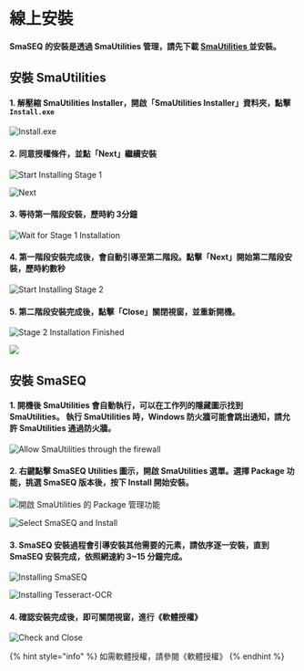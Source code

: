 # 線上安裝

#### SmaSEQ 的安裝是透過 SmaUtilities 管理，請先下載 [SmaUtilities ](https://gitlab.com/SmaSoftTW/smautilities-release/-/releases)並安裝。

## 安裝 SmaUtilities

#### 1. 解壓縮 SmaUtilities Installer，開啟「SmaUtilities Installer」資料夾，點擊 `Install.exe`

![Install.exe](../../.gitbook/assets/smautilities-installer_install%20%282%29.PNG)

#### 2. 同意授權條件，並點「Next」繼續安裝  

![Start Installing Stage 1](../../.gitbook/assets/smautilities-installer_install2%20%288%29.PNG)

![Next](../../.gitbook/assets/smautilities-installer_install3.PNG)

#### 3. 等待第一階段安裝，歷時約 3分鐘  

![Wait for Stage 1 Installation](../../.gitbook/assets/smautilities-installer_install4%20%282%29.PNG)

#### 4. 第一階段安裝完成後，會自動引導至第二階段。點擊「Next」開始第二階段安裝，歷時約數秒  

![Start Installing Stage 2](../../.gitbook/assets/smautilities-installer_install5.PNG)

#### 5. 第二階段安裝完成後，點擊「Close」關閉視窗，並重新開機。 

![Stage 2 Installation Finished](../../.gitbook/assets/smautilities-installer_install6%20%289%29.PNG)

![](../../.gitbook/assets/smautilities-installer_reboot%20%288%29.PNG)

## 安裝 SmaSEQ

#### 1. 開機後 SmaUtilities 會自動執行，可以在工作列的隱藏圖示找到 SmaUtilities。 執行 SmaUtilities 時，Windows 防火牆可能會跳出通知，請允許 SmaUtilities 通過防火牆。

![Allow SmaUtilities through the firewall](../../.gitbook/assets/smautilities-installer_allow-firewall%20%285%29.PNG)

#### 2. 右鍵點擊 SmaSEQ Utilities 圖示，開啟 SmaUtilities 選單。選擇 Package 功能，挑選 SmaSEQ 版本後，按下 Install 開始安裝。

![&#x958B;&#x555F; SmaUtilities &#x7684; Package &#x7BA1;&#x7406;&#x529F;&#x80FD;](../../.gitbook/assets/smautilities_package_open%20%281%29.PNG)

![Select SmaSEQ and Install](../../.gitbook/assets/smautilities_package_install-smaseq%20%282%29.PNG)

#### 3. SmaSEQ 安裝過程會引導安裝其他需要的元素，請依序逐一安裝，直到 SmaSEQ 安裝完成，依照網速約 3~15 分鐘完成。

![Installing SmaSEQ](../../.gitbook/assets/smautilities_package_install-smaseq_installing.PNG)

![Installing Tesseract-OCR](../../.gitbook/assets/smautilities_package_install-smaseq_tesseract%20%283%29.PNG)

#### 4. 確認安裝完成後，即可關閉視窗，進行《軟體授權》

![Check and Close](../../.gitbook/assets/smautilities_package_install-smaseq_finish_intro.PNG)

{% hint style="info" %}
如需軟體授權，請參閱《軟體授權》
{% endhint %}


